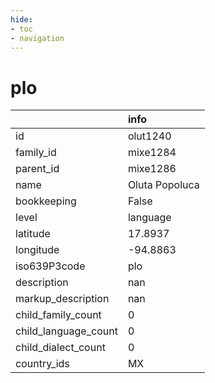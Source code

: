 ```yaml
---
hide:
- toc
- navigation
---
```

# plo
|                      | info           |
|:---------------------|:---------------|
| id                   | olut1240       |
| family_id            | mixe1284       |
| parent_id            | mixe1286       |
| name                 | Oluta Popoluca |
| bookkeeping          | False          |
| level                | language       |
| latitude             | 17.8937        |
| longitude            | -94.8863       |
| iso639P3code         | plo            |
| description          | nan            |
| markup_description   | nan            |
| child_family_count   | 0              |
| child_language_count | 0              |
| child_dialect_count  | 0              |
| country_ids          | MX             |